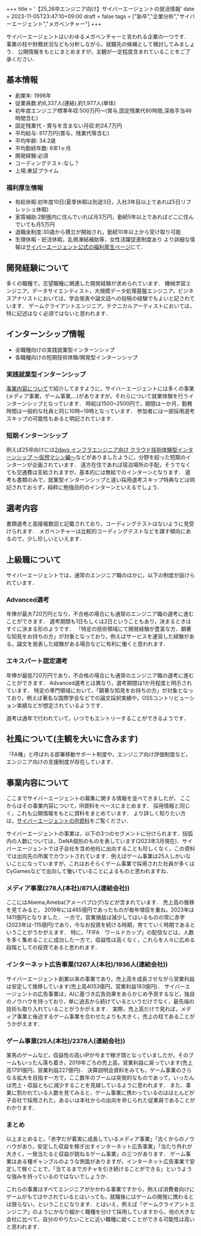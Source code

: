 +++
title = '【25,26卒エンジニア向け】サイバーエージェントの就活情報'
date = 2023-11-05T23:47:10+09:00
draft = false
tags = ["新卒","企業分析","サイバーエージェント","メガベンチャー"]
+++

サイバーエージェントはいわゆるメガベンチャーと言われる企業の一つです．
事業の柱や財務状況なども分析しながら，就職先の候補として検討してみましょう．
公開情報をもとにまとめますが，主観が一定程度含まれていることをご了承ください．
## 基本情報
- 創業年: 1998年  
- 従業員数:約6,337人(連結),約1,977人(単体)  
- 初年度エンジニア標準年収:500万円～(賞与,固定残業代80時間,深夜手当46時間含む)  
- 固定残業代・賞与を含まない月収:約24.7万円
- 平均給与: 817万円(賞与，残業代等含む)
- 平均年齢: 34.2歳
- 平均勤続年数: 6年1ヶ月
- 開発経験:必須
- コーディングテスト:なし？
- 上場:東証プライム

### 福利厚生情報
- 有給休暇:初年度10日(夏季休暇は別途3日，入社3年目以上であれば5日リフレッシュ休暇)
- 家賃補助:2駅圏内に住んでいれば月3万円，勤続5年以上であればどこに住んでいても月5万円
- 退職金制度:30歳から積立が開始され，勤続10年以上から受け取り可能
- 生理休暇・妊活休暇，乱視凍結補助等，女性活躍促進制度あり
より詳細な情報は[サイバーエージェント公式の福利厚生ページ](https://www.cyberagent.co.jp/sustainability/info/detail/id=26074)にて．

## 開発経験について
多くの職種で，志望職種に関連した開発経験が求められています．
機械学習エンジニア，データサイエンティスト，大規模データ処理基盤エンジニア，ビジネスアナリストにおいては，学会発表や論文誌への投稿の経験でもよいと記されています．
ゲームクライアントエンジニア，テクニカルアーティストにおいては，特に記述はなく必須ではないと思われます．

## インターンシップ情報
- 全職種向けの実践就業型インターンシップ
- 各職種向けの短期技術体験/開発型インターンシップ

### 実践就業型インターンシップ
[事業内容について](#事業内容について)で紹介してますように，サイバーエージェントには多くの事業(メディア事業，ゲーム事業,...)がありますが，それらについて就業体験を行うインターンシップとなっています．
時給は1500~2500円で，期間は一か月，勤務時間は一般的な社員と同じ10時~19時となっています．
参加者には一部採用選考スキップの可能性もあると明記されています．

### 短期インターンシップ
例えば25卒向けには[2days インフラエンジニア向け クラウド技術体験型インターンシップ ～仮想マシン編～](https://www.cyberagent.co.jp/careers/students/event/detail/id=28685)などがありましたように，分野を絞った短期のインターンが企画されています．
遠方在住であれば宿泊場所の手配，そうでなくても交通費は支給されますが，基本的には無給でのインターンとなります．
選考も書類のみで，就業型インターンシップと違い採用選考スキップ特典などは明記されておらず，純粋に勉強目的のインターンといえるでしょう．
## 選考内容
書類選考と面接複数回と記載されており，コーディングテストはないように見受けられます．
メガベンチャーは比較的コーディングテストなどを課す傾向にあるので，少し珍しいといえます．
## 上級職について
サイバーエージェントでは，通常のエンジニア職のほかに，以下の制度が設けられています．
### Advanced選考
年俸が最大720万円となり，不合格の場合にも通常のエンジニア職の選考に進むことができます．
選考期間も1日もしくは2日ということもあり，決まるときはすぐに決まる形のようです．
「特定の技術領域にて開発経験が豊富な方、顕著な知見をお持ちの方」が対象となっており，例えばサービスを運営した経験がある，論文を発表した経験がある場合などに有利に働くと思われます．
### エキスパート認定選考
年俸が最低720万円であり，不合格の場合にも通常のエンジニア職の選考に進むことができます．
Advanced選考とは異なり，選考期間は1か月程度と明示されています．
特定の専門領域において，「顕著な知見をお持ちの方」が対象となっており，例えば著名な国際学会などでの論文採択実績や，OSSコントリビューション実績などが想定されているようです．

選考は通年で行われていて，いつでもエントリーすることができるようです．
## 社風について(主観を大いに含みます)
「FA権」と呼ばれる部署移動サポート制度や，エンジニア向け評価制度など，
エンジニア向けの支援制度が存在しています．
## 事業内容について
ここまでサイバーエージェントの募集に関する情報を並べてきましたが，
ここからはその事業内容について，IR資料をベースにまとめます．
採用情報と同じく，これも公開情報をもとに資料をまとめています．
より詳しく知りたい方は，[サイバーエージェントのIR資料](https://www.cyberagent.co.jp/ir/library/segment/)をご覧ください．


サイバーエージェントの事業は，以下の3つのセグメントに分けられます．括弧内の人数については，DeNA個別のものを表しています(2023年3月現在)．サイバーエージェントでは子会社を含め他社に出向することも珍しくなく，この資料では出向先の所属でカウントされています．例えばゲーム事業は25人しかいないことになっていますが，これはおそらくゲーム事業で採用された社員が多くはCyGamesなどで出向して働いていることによるものと思われますね．
### メディア事業(278人(本社)/871人(連結会社))
ここにはAbema,Ameba(アメーバブログ)などが含まれています．
売上高の推移を見てみると，
2019年には465億円であったものが毎年増収を重ね，2023年は1411億円となりました．
一方で，営業損益は減少してはいるものの常に赤字(2023年は-115億円)であり，今なお投資を続ける時期，育てていく時期であるということがうかがえます．
特に，「FIFA　ワールドカップ」の配信などは，人数を多く集めることに成功した一方で，収益性は高くなく，これらを人々に広める段階としての投資であると思われます．

### インターネット広告事業(1267人(本社)/1936人(連結会社))
サイバーエージェント創業以来の事業であり，売上高を成長させながら営業利益は安定して推移しています(売上高4053億円，営業利益183億円)．
サイバーエージェントの広告事業は，AIに基づき広告効果をあらかじめ予測するなど，独自のノウハウを持っており，単に過去から続けているというだけでなく，最先端の技術も取り入れていることがうかがえます．
実際，売上高だけで見れば，メディア事業と後述するゲーム事業を合わせたよりも大きく，売上の柱であることがうかがえます．

### ゲーム事業(25人(本社)/2378人(連結会社))
某馬のゲームなど，収益性の高いIPが今まで稼ぎ頭となっていましたが，そのブームもいったん落ち着き，2019年ごろの売上高，営業利益に戻っています(売上高1791億円，営業利益227億円)．
決算説明会資料をみても，ゲーム事業のさらなる拡大を目指す一方で，ここ数年のブームは突発的なものであって，いったんは売上・収益ともに減少することを見越しているように思われます．
また、事業に割かれている人数を見てみると、ゲーム事業に携わっているのはほとんどが子会社で採用された，あるいは本社からの出向を命じられた従業員であることがわかります．

### まとめ
以上まとめると，「赤字だが着実に成長しているメディア事業」「古くからのノウハウがあり，安定した収益を稼ぎ出すインターネット広告事業」「当たり外れが大きく，一発当たると収益が跳ねるゲーム事業」の三つがあります．
ゲーム事業はある種ギャンブルのような側面がありますが，インターネット広告事業で安定して稼ぐことで，「当てるまでガチャを引き続けることができる」というような強みを持っているのではないでしょうか．

これらの事業はすべてエンジニアがかかわる事業ですから，例えば消費者向けにゲームがもてはやされているとはいっても，就職後にはゲームの開発に携わるとは限らない，ということになります．とはいえ，例えば「ゲームクライアントエンジニア」のようにかなり細かく職種を分けて採用していますから，他の大きな会社に比べて，自分のやりたいことに近い職種に就くことができる可能性は高いと思われます．